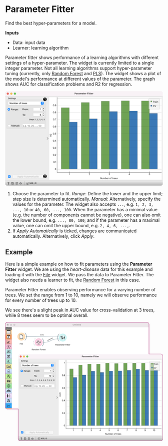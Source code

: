 Parameter Fitter
================

Find the best hyper-parameters for a model.

**Inputs**

- Data: input data
- Learner: learning algorithm

Parameter fitter shows performance of a learning algorithms with different settings of a hyper-parameter. The widget is currently limited to a single integer parameter. Not all learning algorithms support hyper-parameter tuning (currently, only [Random Forest](../model/randomforest.md) and [PLS](../model/pls.md)). The widget shows a plot of the model's performance at different values of the parameter. The graph shows AUC for classification problems and R2 for regression.

![](images/ParameterFitter-stamped.png)

1. Choose the parameter to fit.
   *Range*: Define the lower and the upper limit; step size is determined automatically.
   *Manual*: Alternatively, specify the values for the parameter. The widget also accepts `...`, e.g. `1, 2, 3, ..., 10` or `40, 60, ..., 100`. When the parameter has a minimal value (e.g. the number of components cannot be negative), one can also omit the lower bound, e.g. `..., 80, 100`; and if the parameter has a maximal value, one can omit the upper bound, e.g. `2, 4, 6, ...,`.
2. If *Apply Automatically* is ticked, changes are communicated automatically. Alternatively, click *Apply*.

Example
-------

Here is a simple example on how to fit parameters using the **Parameter Fitter** widget. We are using the *heart-disease* data for this example and loading it with the [File](../data/file.md) widget. We pass the data to Parameter Fitter. The widget also needs a learner to fit, the [Random Forest](../model/randomforest.md) in this case.

Parameter Fitter enables observing performance for a varying number of trees. We set the range from 1 to 10, namely we will observe performance for every number of trees up to 10.

We see there's a slight peak in AUC value for cross-validation at 3 trees, while 8 trees seem to be optimal overall.

![](images/ParameterFitter-Example.png)